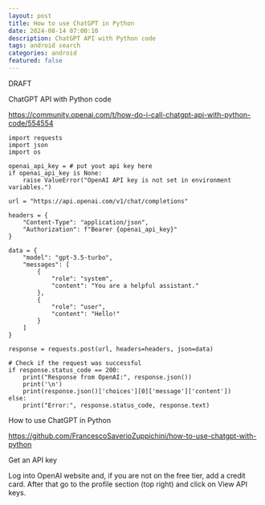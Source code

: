 ```yaml
---
layout: post
title: How to use ChatGPT in Python  
date: 2024-08-14 07:00:10
description: ChatGPT API with Python code
tags: android search
categories: android
featured: false
---
```


DRAFT 

ChatGPT API with Python code

https://community.openai.com/t/how-do-i-call-chatgpt-api-with-python-code/554554


````angular2html
import requests
import json
import os

openai_api_key = # put yout api key here
if openai_api_key is None:
    raise ValueError("OpenAI API key is not set in environment variables.")

url = "https://api.openai.com/v1/chat/completions"

headers = {
    "Content-Type": "application/json",
    "Authorization": f"Bearer {openai_api_key}"
}

data = {
    "model": "gpt-3.5-turbo",
    "messages": [
        {
            "role": "system",
            "content": "You are a helpful assistant."
        },
        {
            "role": "user",
            "content": "Hello!"
        }
    ]
}

response = requests.post(url, headers=headers, json=data)

# Check if the request was successful
if response.status_code == 200:
    print("Response from OpenAI:", response.json())
    print('\n')
    print(response.json()['choices'][0]['message']['content'])
else:
    print("Error:", response.status_code, response.text)
````

How to use ChatGPT in Python 

https://github.com/FrancescoSaverioZuppichini/how-to-use-chatgpt-with-python

Get an API key

Log into OpenAI website and, if you are not on the free tier, add a credit card. After that go to the profile section (top right) and click on View API keys.